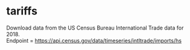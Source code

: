 # tariffs

Download data from the US Census Bureau International Trade data for 2018.
<br>
Endpoint = https://api.census.gov/data/timeseries/intltrade/imports/hs
